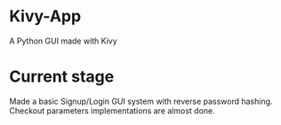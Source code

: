 # Kivy-App
A Python GUI made with Kivy

# Current stage
Made a basic Signup/Login GUI system with reverse password hashing. Checkout parameters implementations are almost done.
